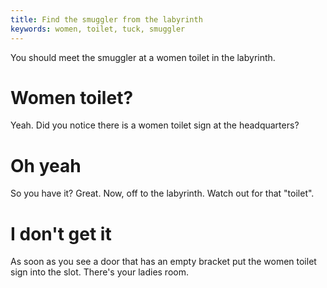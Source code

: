 ```yaml
---
title: Find the smuggler from the labyrinth
keywords: women, toilet, tuck, smuggler
---
```


You should meet the smuggler at a women toilet in the labyrinth.

# Women toilet?
Yeah. Did you notice there is a women toilet sign at the headquarters?

# Oh yeah
So you have it? Great. Now, off to the labyrinth. Watch out for that "toilet".

# I don't get it
As soon as you see a door that has an empty bracket put the women toilet sign into the slot. There's your ladies room.
